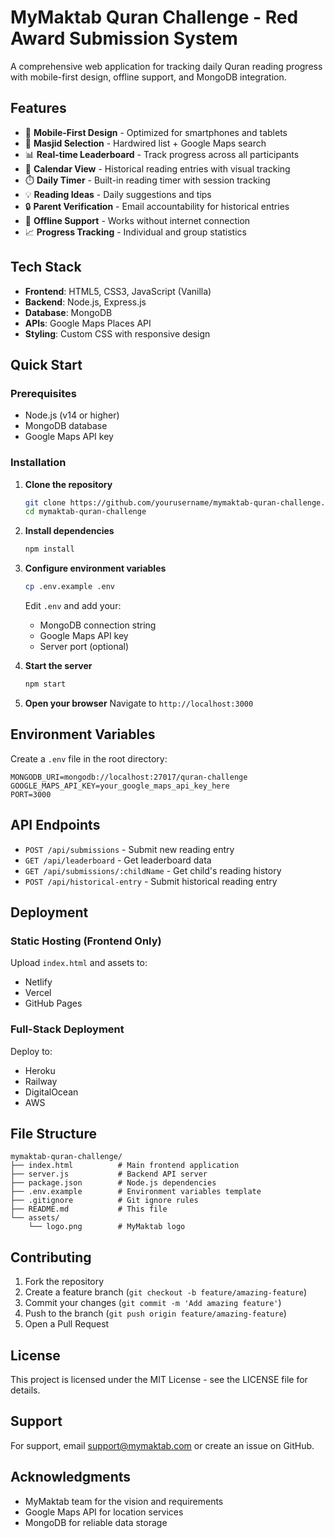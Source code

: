 # MyMaktab Quran Challenge - Red Award Submission System

A comprehensive web application for tracking daily Quran reading progress with mobile-first design, offline support, and MongoDB integration.

## Features

- 📱 **Mobile-First Design** - Optimized for smartphones and tablets
- 🕌 **Masjid Selection** - Hardwired list + Google Maps search
- 📊 **Real-time Leaderboard** - Track progress across all participants
- 📅 **Calendar View** - Historical reading entries with visual tracking
- ⏱️ **Daily Timer** - Built-in reading timer with session tracking
- 💡 **Reading Ideas** - Daily suggestions and tips
- 🔒 **Parent Verification** - Email accountability for historical entries
- 💾 **Offline Support** - Works without internet connection
- 📈 **Progress Tracking** - Individual and group statistics

## Tech Stack

- **Frontend**: HTML5, CSS3, JavaScript (Vanilla)
- **Backend**: Node.js, Express.js
- **Database**: MongoDB
- **APIs**: Google Maps Places API
- **Styling**: Custom CSS with responsive design

## Quick Start

### Prerequisites
- Node.js (v14 or higher)
- MongoDB database
- Google Maps API key

### Installation

1. **Clone the repository**
   ```bash
   git clone https://github.com/yourusername/mymaktab-quran-challenge.git
   cd mymaktab-quran-challenge
   ```

2. **Install dependencies**
   ```bash
   npm install
   ```

3. **Configure environment variables**
   ```bash
   cp .env.example .env
   ```
   Edit `.env` and add your:
   - MongoDB connection string
   - Google Maps API key
   - Server port (optional)

4. **Start the server**
   ```bash
   npm start
   ```

5. **Open your browser**
   Navigate to `http://localhost:3000`

## Environment Variables

Create a `.env` file in the root directory:

```env
MONGODB_URI=mongodb://localhost:27017/quran-challenge
GOOGLE_MAPS_API_KEY=your_google_maps_api_key_here
PORT=3000
```

## API Endpoints

- `POST /api/submissions` - Submit new reading entry
- `GET /api/leaderboard` - Get leaderboard data
- `GET /api/submissions/:childName` - Get child's reading history
- `POST /api/historical-entry` - Submit historical reading entry

## Deployment

### Static Hosting (Frontend Only)
Upload `index.html` and assets to:
- Netlify
- Vercel
- GitHub Pages

### Full-Stack Deployment
Deploy to:
- Heroku
- Railway
- DigitalOcean
- AWS

## File Structure

```
mymaktab-quran-challenge/
├── index.html          # Main frontend application
├── server.js           # Backend API server
├── package.json        # Node.js dependencies
├── .env.example        # Environment variables template
├── .gitignore          # Git ignore rules
├── README.md           # This file
└── assets/
    └── logo.png        # MyMaktab logo
```

## Contributing

1. Fork the repository
2. Create a feature branch (`git checkout -b feature/amazing-feature`)
3. Commit your changes (`git commit -m 'Add amazing feature'`)
4. Push to the branch (`git push origin feature/amazing-feature`)
5. Open a Pull Request

## License

This project is licensed under the MIT License - see the LICENSE file for details.

## Support

For support, email support@mymaktab.com or create an issue on GitHub.

## Acknowledgments

- MyMaktab team for the vision and requirements
- Google Maps API for location services
- MongoDB for reliable data storage
